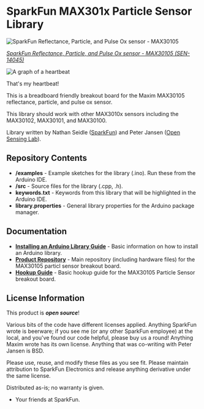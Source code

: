 SparkFun MAX301x Particle Sensor Library
===========================================================

![SparkFun Reflectance, Particle, and Pulse Ox sensor - MAX30105](https://cdn.sparkfun.com/assets/parts/1/1/8/7/4/14045-02.jpg)

[*SparkFun Reflectance, Particle, and Pulse Ox sensor - MAX30105 (SEN-14045)*](https://www.sparkfun.com/products/14045)

![A graph of a heartbeat](https://raw.githubusercontent.com/sparkfun/SparkFun_MAX3010x_Sensor_Library/master/extras/HeartBeat1.jpg)  

That's my heartbeat!

This is a breadboard friendly breakout board for the Maxim MAX30105 reflectance, particle, and pulse ox sensor.

This library should work with other MAX3010x sensors including the MAX30102, MAX30101, and MAX30100. 

Library written by Nathan Seidle ([SparkFun](http://www.sparkfun.com)) and Peter Jansen ([Open Sensing Lab](https://github.com/opensensinglab)).

Repository Contents
-------------------

* **/examples** - Example sketches for the library (.ino). Run these from the Arduino IDE. 
* **/src** - Source files for the library (.cpp, .h).
* **keywords.txt** - Keywords from this library that will be highlighted in the Arduino IDE. 
* **library.properties** - General library properties for the Arduino package manager. 

Documentation
--------------

* **[Installing an Arduino Library Guide](https://learn.sparkfun.com/tutorials/installing-an-arduino-library)** - Basic information on how to install an Arduino library.
* **[Product Repository](https://github.com/sparkfun/MAX30105_Particle_Sensor_Breakout)** - Main repository (including hardware files) for the MAX30105 particl sensor breakout board.
* **[Hookup Guide](https://learn.sparkfun.com/tutorials/max30105-particle-and-pulse-ox-sensor-hookup-guide)** - Basic hookup guide for the MAX30105 Particle Sensor breakout board.

License Information
-------------------

This product is _**open source**_! 

Various bits of the code have different licenses applied. Anything SparkFun wrote is beerware; if you see me (or any other SparkFun employee) at the local, and you've found our code helpful, please buy us a round! Anything Maxim wrote has its own license. Anything that was co-writing with Peter Jansen is BSD.

Please use, reuse, and modify these files as you see fit. Please maintain attribution to SparkFun Electronics and release anything derivative under the same license.

Distributed as-is; no warranty is given.

- Your friends at SparkFun.
